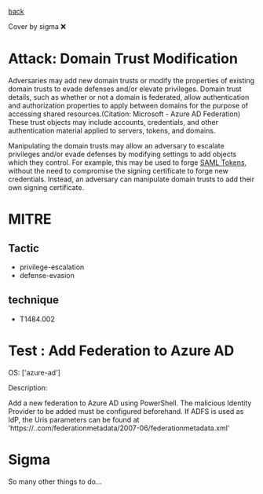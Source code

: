 [back](../index.md)

Cover by sigma :x: 

# Attack: Domain Trust Modification

 Adversaries may add new domain trusts or modify the properties of existing domain trusts to evade defenses and/or elevate privileges. Domain trust details, such as whether or not a domain is federated, allow authentication and authorization properties to apply between domains for the purpose of accessing shared resources.(Citation: Microsoft - Azure AD Federation) These trust objects may include accounts, credentials, and other authentication material applied to servers, tokens, and domains.

Manipulating the domain trusts may allow an adversary to escalate privileges and/or evade defenses by modifying settings to add objects which they control. For example, this may be used to forge [SAML Tokens](https://attack.mitre.org/techniques/T1606/002), without the need to compromise the signing certificate to forge new credentials. Instead, an adversary can manipulate domain trusts to add their own signing certificate.

# MITRE
## Tactic
  - privilege-escalation
  - defense-evasion

## technique
  - T1484.002

# Test : Add Federation to Azure AD

OS: ['azure-ad']

Description:

 Add a new federation to Azure AD using PowerShell. The malicious Identity Provider to be added must be configured beforehand.
If ADFS is used as IdP, the Uris parameters can be found at 'https://<federationservice>.<domainname>.com/federationmetadata/2007-06/federationmetadata.xml'


# Sigma

 So many other things to do...